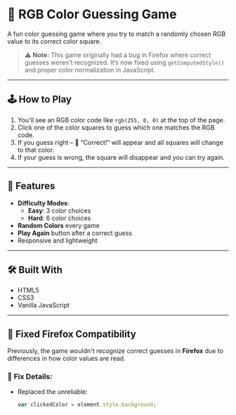 # 🎨 RGB Color Guessing Game

A fun color guessing game where you try to match a randomly chosen RGB value to its correct color square.

> ⚠️ **Note:** This game originally had a bug in Firefox where correct guesses weren't recognized. It’s now fixed using `getComputedStyle()` and proper color normalization in JavaScript.

---

## 🕹️ How to Play

1. You'll see an RGB color code like `rgb(255, 0, 0)` at the top of the page.
2. Click one of the color squares to guess which one matches the RGB code.
3. If you guess right – 🎉 “Correct!” will appear and all squares will change to that color.
4. If your guess is wrong, the square will disappear and you can try again.

---

## 🎯 Features

- **Difficulty Modes**:  
  - **Easy**: 3 color choices  
  - **Hard**: 6 color choices
- **Random Colors** every game
- **Play Again** button after a correct guess
- Responsive and lightweight

---

## 🛠 Built With

- HTML5
- CSS3
- Vanilla JavaScript

---

## 🐛 Fixed Firefox Compatibility

Previously, the game wouldn't recognize correct guesses in **Firefox** due to differences in how color values are read.

### 🔧 Fix Details:

- Replaced the unreliable:
  ```js
  var clickedColor = element.style.background;
